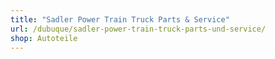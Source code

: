 ```yaml
---
title: "Sadler Power Train Truck Parts & Service"
url: /dubuque/sadler-power-train-truck-parts-und-service/
shop: Autoteile
---
```


